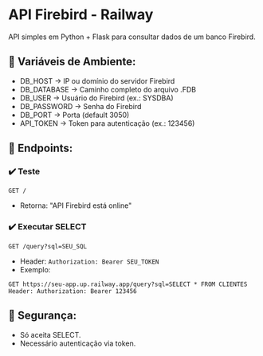 # API Firebird - Railway

API simples em Python + Flask para consultar dados de um banco Firebird.

## 🔧 Variáveis de Ambiente:

- DB_HOST → IP ou domínio do servidor Firebird
- DB_DATABASE → Caminho completo do arquivo .FDB
- DB_USER → Usuário do Firebird (ex.: SYSDBA)
- DB_PASSWORD → Senha do Firebird
- DB_PORT → Porta (default 3050)
- API_TOKEN → Token para autenticação (ex.: 123456)

## 🚀 Endpoints:

### ✔️ Teste
`GET /`
- Retorna: "API Firebird está online"

### ✔️ Executar SELECT
`GET /query?sql=SEU_SQL`
- Header: `Authorization: Bearer SEU_TOKEN`
- Exemplo:
```
GET https://seu-app.up.railway.app/query?sql=SELECT * FROM CLIENTES
Header: Authorization: Bearer 123456
```

## 🚨 Segurança:
- Só aceita SELECT.
- Necessário autenticação via token.